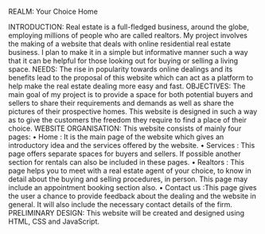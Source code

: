 REALM: Your Choice Home

INTRODUCTION:
Real estate is a full-fledged business, around the globe, employing millions of people who are called realtors. My project involves the making of a website that deals with online residential real estate business. I plan to make it in a simple but informative manner such a way that it can be helpful for those looking out for buying or selling a living space.
NEEDS:
The rise in popularity towards online dealings and its benefits lead to the proposal of this website which can act as a platform to help make the real estate dealing more easy and fast.
OBJECTIVES:
The main goal of my project is to provide a space for both potential buyers and sellers to share their requirements and demands as well as share the pictures of their prospective homes. This website is designed in such a way as to give the customers the freedom they require to find a place of their choice.
WEBSITE ORGANISATION:
This website consists of mainly four pages:
•	Home : It is the main page of the website which gives an introductory idea and the services offered by the website.
•	Services : This page offers separate spaces for buyers and sellers. If possible another section for rentals can also be included in these pages.
•	Realtors : This page helps you to meet with a real estate agent of your choice, to know in detail about the buying and selling procedures, in person. This page may include an appointment booking section also.
•	Contact us :This page gives the user a chance to provide feedback about the dealing and the website in general. It will also include the necessary contact details of the firm.
PRELIMINARY DESIGN:
This website will be created and designed using HTML, CSS and JavaScript. 
